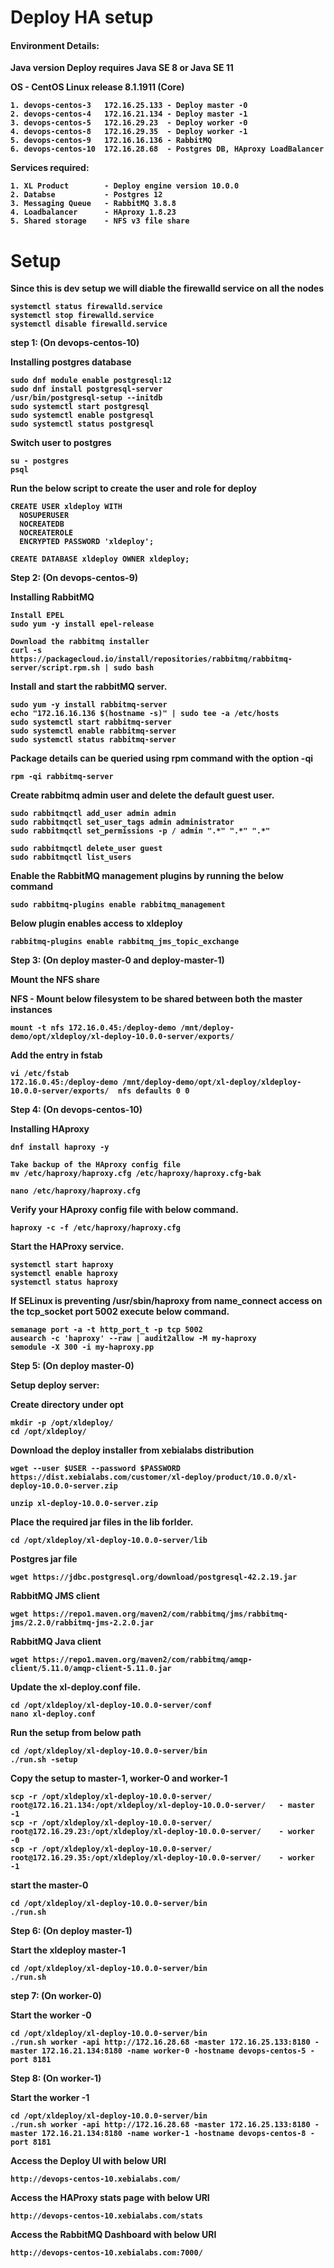 <h1>Deploy HA setup</h1>

<h4><b>Environment Details:</h4>

Java version
Deploy requires Java SE 8 or Java SE 11

OS - CentOS Linux release 8.1.1911 (Core)
```
1. devops-centos-3   172.16.25.133 - Deploy master -0
2. devops-centos-4   172.16.21.134 - Deploy master -1
3. devops-centos-5   172.16.29.23  - Deploy worker -0
4. devops-centos-8   172.16.29.35  - Deploy worker -1
5. devops-centos-9   172.16.16.136 - RabbitMQ
6. devops-centos-10  172.16.28.68  - Postgres DB, HAproxy LoadBalancer
```
Services required:

```
1. XL Product        - Deploy engine version 10.0.0
2. Databse           - Postgres 12
3. Messaging Queue   - RabbitMQ 3.8.8
4. Loadbalancer      - HAproxy 1.8.23 
5. Shared storage    - NFS v3 file share
```
<h1> Setup </h1>

Since this is dev setup we will diable the firewalld service on all the nodes
```
systemctl status firewalld.service
systemctl stop firewalld.service
systemctl disable firewalld.service
```

<b>step 1: (On devops-centos-10)</b>

Installing postgres database
```
sudo dnf module enable postgresql:12
sudo dnf install postgresql-server
/usr/bin/postgresql-setup --initdb
sudo systemctl start postgresql
sudo systemctl enable postgresql
sudo systemctl status postgresql
```
Switch user to postgres

```
su - postgres
psql
```
Run the below script to create the user and role for deploy
```
CREATE USER xldeploy WITH
  NOSUPERUSER
  NOCREATEDB
  NOCREATEROLE
  ENCRYPTED PASSWORD 'xldeploy';

CREATE DATABASE xldeploy OWNER xldeploy;
```
<b>Step 2: (On devops-centos-9)

Installing RabbitMQ
```
Install EPEL
sudo yum -y install epel-release 

Download the rabbitmq installer
curl -s https://packagecloud.io/install/repositories/rabbitmq/rabbitmq-server/script.rpm.sh | sudo bash 
 ```
 Install and start the rabbitMQ server.
 ```
sudo yum -y install rabbitmq-server 
echo "172.16.16.136 $(hostname -s)" | sudo tee -a /etc/hosts
sudo systemctl start rabbitmq-server 
sudo systemctl enable rabbitmq-server 
sudo systemctl status rabbitmq-server 
```
Package details can be queried using rpm command with the option -qi
```
rpm -qi rabbitmq-server
```
Create rabbitmq admin user and delete the default guest user.
```
sudo rabbitmqctl add_user admin admin 
sudo rabbitmqctl set_user_tags admin administrator 
sudo rabbitmqctl set_permissions -p / admin ".*" ".*" ".*" 

sudo rabbitmqctl delete_user guest 
sudo rabbitmqctl list_users 
```
Enable the RabbitMQ management plugins by running the below command
```
sudo rabbitmq-plugins enable rabbitmq_management
```
Below plugin enables access to xldeploy
```
rabbitmq-plugins enable rabbitmq_jms_topic_exchange
```
<b> Step 3: (On deploy master-0 and deploy-master-1)

Mount the NFS share

NFS -
Mount below filesystem to be shared between both the master instances
```
mount -t nfs 172.16.0.45:/deploy-demo /mnt/deploy-demo/opt/xldeploy/xl-deploy-10.0.0-server/exports/
```
Add the entry in fstab
```
vi /etc/fstab
172.16.0.45:/deploy-demo /mnt/deploy-demo/opt/xl-deploy/xldeploy-10.0.0-server/exports/  nfs defaults 0 0
```

<b>Step 4: (On devops-centos-10)
  
Installing HAproxy 
```
dnf install haproxy -y

Take backup of the HAproxy config file
mv /etc/haproxy/haproxy.cfg /etc/haproxy/haproxy.cfg-bak

nano /etc/haproxy/haproxy.cfg
```
Verify your HAproxy config file with below command.
```
haproxy -c -f /etc/haproxy/haproxy.cfg
```
Start the HAProxy service.
```
systemctl start haproxy
systemctl enable haproxy
systemctl status haproxy
```
If SELinux is preventing /usr/sbin/haproxy from name_connect access on the tcp_socket port 5002 execute below command.
```
semanage port -a -t http_port_t -p tcp 5002
ausearch -c 'haproxy' --raw | audit2allow -M my-haproxy
semodule -X 300 -i my-haproxy.pp
```

<b>Step 5: (On deploy master-0) 

Setup deploy server:

Create directory under opt
```
mkdir -p /opt/xldeploy/
cd /opt/xldeploy/
```
Download the deploy installer from xebialabs distribution
```
wget --user $USER --password $PASSWORD https://dist.xebialabs.com/customer/xl-deploy/product/10.0.0/xl-deploy-10.0.0-server.zip

unzip xl-deploy-10.0.0-server.zip
```
Place the required jar files in the lib forlder.
```
cd /opt/xldeploy/xl-deploy-10.0.0-server/lib
```
Postgres jar file
```
wget https://jdbc.postgresql.org/download/postgresql-42.2.19.jar
```
RabbitMQ JMS client
```
wget https://repo1.maven.org/maven2/com/rabbitmq/jms/rabbitmq-jms/2.2.0/rabbitmq-jms-2.2.0.jar
```
RabbitMQ Java client
```
wget https://repo1.maven.org/maven2/com/rabbitmq/amqp-client/5.11.0/amqp-client-5.11.0.jar
```
Update the xl-deploy.conf file.
```
cd /opt/xldeploy/xl-deploy-10.0.0-server/conf
nano xl-deploy.conf
```

Run the setup from below path
```
cd /opt/xldeploy/xl-deploy-10.0.0-server/bin
./run.sh -setup
```
Copy the setup to master-1, worker-0 and worker-1
```
scp -r /opt/xldeploy/xl-deploy-10.0.0-server/ root@172.16.21.134:/opt/xldeploy/xl-deploy-10.0.0-server/   - master -1
scp -r /opt/xldeploy/xl-deploy-10.0.0-server/ root@172.16.29.23:/opt/xldeploy/xl-deploy-10.0.0-server/    - worker -0
scp -r /opt/xldeploy/xl-deploy-10.0.0-server/ root@172.16.29.35:/opt/xldeploy/xl-deploy-10.0.0-server/    - worker -1
```
start the master-0
```
cd /opt/xldeploy/xl-deploy-10.0.0-server/bin
./run.sh
```

<b>Step 6: (On deploy master-1)

Start the xldeploy master-1
```
cd /opt/xldeploy/xl-deploy-10.0.0-server/bin
./run.sh
```
<b>step 7: (On worker-0)

Start the worker -0
```
cd /opt/xldeploy/xl-deploy-10.0.0-server/bin
./run.sh worker -api http://172.16.28.68 -master 172.16.25.133:8180 -master 172.16.21.134:8180 -name worker-0 -hostname devops-centos-5 -port 8181
```
<b>Step 8: (On worker-1)

Start the worker -1  
```
cd /opt/xldeploy/xl-deploy-10.0.0-server/bin
./run.sh worker -api http://172.16.28.68 -master 172.16.25.133:8180 -master 172.16.21.134:8180 -name worker-1 -hostname devops-centos-8 -port 8181
```
Access the Deploy UI with below URI
```
http://devops-centos-10.xebialabs.com/
```
Access the HAProxy stats page with below URI
```
http://devops-centos-10.xebialabs.com/stats
```
Access the RabbitMQ Dashboard with below URI
```
http://devops-centos-10.xebialabs.com:7000/
```

